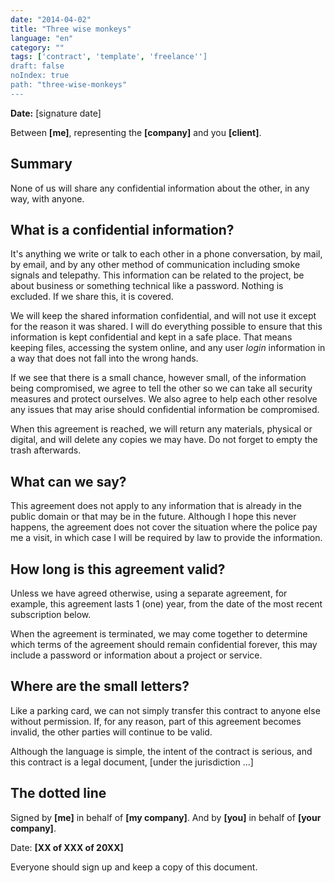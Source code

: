```yaml
---
date: "2014-04-02"
title: "Three wise monkeys"
language: "en"
category: ""
tags: ['contract', 'template', 'freelance'']
draft: false
noIndex: true
path: "three-wise-monkeys"
---
```


**Date:** [signature date]

Between **[me]**, representing the **[company]** and you **[client]**.

## Summary

None of us will share any confidential information about the other, in any way, with anyone.

## What is a confidential information?

It's anything we write or talk to each other in a phone conversation, by mail, by email, and by any other method of communication including smoke signals and telepathy. This information can be related to the project, be about business or something technical like a password. Nothing is excluded. If we share this, it is covered.

We will keep the shared information confidential, and will not use it except for the reason it was shared. I will do everything possible to ensure that this information is kept confidential and kept in a safe place. That means keeping files, accessing the system online, and any user _login_ information in a way that does not fall into the wrong hands.

If we see that there is a small chance, however small, of the information being compromised, we agree to tell the other so we can take all security measures and protect ourselves. We also agree to help each other resolve any issues that may arise should confidential information be compromised.

When this agreement is reached, we will return any materials, physical or digital, and will delete any copies we may have. Do not forget to empty the trash afterwards.

## What can we say?

This agreement does not apply to any information that is already in the public domain or that may be in the future. Although I hope this never happens, the agreement does not cover the situation where the police pay me a visit, in which case I will be required by law to provide the information.

## How long is this agreement valid?

Unless we have agreed otherwise, using a separate agreement, for example, this agreement lasts 1 (one) year, from the date of the most recent subscription below.

When the agreement is terminated, we may come together to determine which terms of the agreement should remain confidential forever, this may include a password or information about a project or service.

## Where are the small letters?

Like a parking card, we can not simply transfer this contract to anyone else without permission. If, for any reason, part of this agreement becomes invalid, the other parties will continue to be valid.

Although the language is simple, the intent of the contract is serious, and this contract is a legal document, [under the jurisdiction ...]

## The dotted line

Signed by **[me]** in behalf of **[my company]**. And by **[you]** in behalf of **[your company]**.

Date: **[XX of XXX of 20XX]**

Everyone should sign up and keep a copy of this document.

